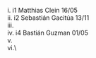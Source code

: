 i. i1 Matthias Clein 16/05\
ii. i2 Sebastián Gacitúa 13/11\
iii.\
iv. i4 Bastián Guzman 01/05\
v.\
vi.\
